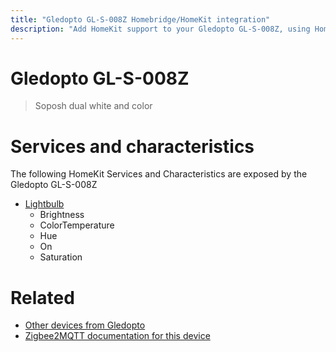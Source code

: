 ```yaml
---
title: "Gledopto GL-S-008Z Homebridge/HomeKit integration"
description: "Add HomeKit support to your Gledopto GL-S-008Z, using Homebridge, Zigbee2MQTT and homebridge-z2m."
---
```

<!---
This file has been GENERATED using src/docgen/docgen.ts
DO NOT EDIT THIS FILE MANUALLY!
-->
# Gledopto GL-S-008Z
> Soposh dual white and color 


# Services and characteristics
The following HomeKit Services and Characteristics are exposed by
the Gledopto GL-S-008Z

* [Lightbulb](../../light.md)
  * Brightness
  * ColorTemperature
  * Hue
  * On
  * Saturation


# Related
* [Other devices from Gledopto](../index.md#gledopto)
* [Zigbee2MQTT documentation for this device](https://www.zigbee2mqtt.io/devices/GL-S-008Z.html)